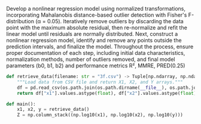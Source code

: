 Develop a nonlinear regression model using normalized transformations, incorporating Mahalanobis distance-based outlier detection with Fisher's F-distribution (α = 0.05). Iteratively remove outliers by discarding the data point with the maximum absolute residual, then re-normalize and refit the linear model until residuals are normally distributed. Next, construct a nonlinear regression model, identify and remove any points outside the prediction intervals, and finalize the model. Throughout the process, ensure proper documentation of each step, including initial data characteristics, normalization methods, number of outliers removed, and final model parameters (b0, b1, b2) and performance metrics R², MMRE, PRED(0.25)

```py
def retrieve_data(filename: str = "3f.csv") -> Tuple[np.ndarray, np.ndarray, np.ndarray]:
    """Load data from CSV file and return X1, X2, and Y arrays."""
    df = pd.read_csv(os.path.join(os.path.dirname(__file__), os.path.join('data', filename)))
    return df["x1"].values.astype(float), df["x2"].values.astype(float), df["y"].values.astype(float)

def main():
    x1, x2, y = retrieve_data()
    Z = np.column_stack((np.log10(x1), np.log10(x2), np.log10(y)))
```

